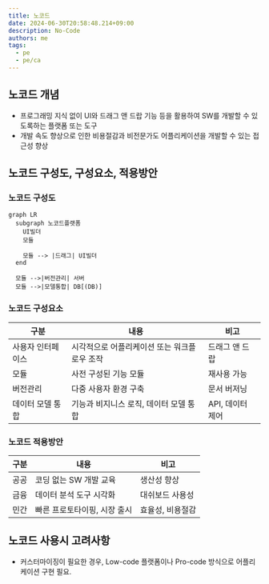 ```yaml
---
title: 노코드
date: 2024-06-30T20:58:48.214+09:00
description: No-Code
authors: me
tags: 
  - pe
  - pe/ca 
---
```


## 노코드 개념

- 프로그래밍 지식 없이 UI와 드래그 앤 드랍 기능 등을 활용하여 SW를 개발할 수 있도록하는 플랫폼 또는 도구
- 개발 속도 향상으로 인한 비용절감과 비전문가도 어플리케이션을 개발할 수 있는 접근성 향상

## 노코드 구성도, 구성요소, 적용방안

### 노코드 구성도

```mermaid
graph LR
  subgraph 노코드플랫폼
    UI빌더
    모듈

    모듈 --> |드래그| UI빌더
  end

  모듈 -->|버전관리| 서버
  모듈 -->|모델통합| DB[(DB)]
```

### 노코드 구성요소

| 구분 | 내용 | 비고 |
| --- | --- | --- |
| 사용자 인터페이스 | 시각적으로 어플리케이션 또는 워크플로우 조작 | 드래그 앤 드랍 |
| 모듈 | 사전 구성된 기능 모듈 | 재사용 가능 |
| 버전관리 | 다중 사용자 환경 구축 | 문서 버저닝 |
| 데이터 모델 통합 | 기능과 비지니스 로직, 데이터 모델 통합 | API, 데이터 제어 |

### 노코드 적용방안

| 구분 | 내용 | 비고 |
| --- | --- | --- |
| 공공 | 코딩 없는 SW 개발 교육 | 생산성 향상 |
| 금융 | 데이터 분석 도구 시각화 | 대쉬보드 사용성 |
| 민간 | 빠른 프로토타이핑, 시장 출시 | 효율성, 비용절감 |

## 노코드 사용시 고려사항

- 커스터마이징이 필요한 경우, Low-code 플랫폼이나 Pro-code 방식으로 어플리케이션 구현 필요.
